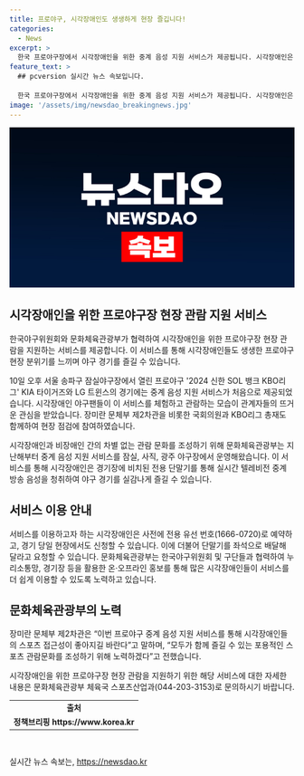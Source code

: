 ```yaml
---
title: 프로야구, 시각장애인도 생생하게 현장 즐깁니다!
categories:
  - News
excerpt: >
  한국 프로야구장에서 시각장애인을 위한 중계 음성 지원 서비스가 제공됩니다. 시각장애인은 전용 단말기를 통해 경기 중 실시간 중계 음성을 청취하여 생생한 분위기를 느끼며 야구를 즐길 수 있습니다. 또한, 서비스 이용자는 사전 예약 및 경기 당일 현장에서도 신청할 수 있습니다. 이를 통해 문화체육관광부는 시각장애인의 스포츠 접근성을 향상시키고 포용적인 스포츠 관람문화를 조성하고자 합니다.
feature_text: >
  ## pcversion 실시간 뉴스 속보입니다.

  한국 프로야구장에서 시각장애인을 위한 중계 음성 지원 서비스가 제공됩니다. 시각장애인은 전용 단말기를 통해 경기 중 실시간 중계 음성을 청취하여 생생한 분위기를 느끼며 야구를 즐길 수 있습니다. 또한, 서비스 이용자는 사전 예약 및 경기 당일 현장에서도 신청할 수 있습니다. 이를 통해 문화체육관광부는 시각장애인의 스포츠 접근성을 향상시키고 포용적인 스포츠 관람문화를 조성하고자 합니다.
image: '/assets/img/newsdao_breakingnews.jpg'
---
```


<p><img src="/assets/img/newsdao_breakingnews.jpg" alt="pcversion 속보" /></p>

<h2 data-ke-size="size26">시각장애인을 위한 프로야구장 현장 관람 지원 서비스</h2>

<p data-ke-size="size16">한국야구위원회와 문화체육관광부가 협력하여 시각장애인을 위한 프로야구장 현장 관람을 지원하는 서비스를 제공합니다. 이 서비스를 통해 시각장애인들도 생생한 프로야구 현장 분위기를 느끼며 야구 경기를 즐길 수 있습니다.</p>

<p data-ke-size="size16">10일 오후 서울 송파구 잠실야구장에서 열린 프로야구 '2024 신한 SOL 뱅크 KBO리그' KIA 타이거즈와 LG 트윈스의 경기에는 중계 음성 지원 서비스가 처음으로 제공되었습니다. 시각장애인 야구팬들이 이 서비스를 체험하고 관람하는 모습이 관계자들의 뜨거운 관심을 받았습니다. 장미란 문체부 제2차관을 비롯한 국회의원과 KBO리그 총재도 함께하여 현장 점검에 참여하였습니다.</p>

<p data-ke-size="size16">시각장애인과 비장애인 간의 차별 없는 관람 문화를 조성하기 위해 문화체육관광부는 지난해부터 중계 음성 지원 서비스를 잠실, 사직, 광주 야구장에서 운영해왔습니다. 이 서비스를 통해 시각장애인은 경기장에 비치된 전용 단말기를 통해 실시간 텔레비전 중계 방송 음성을 청취하여 야구 경기를 실감나게 즐길 수 있습니다.</p>

<h2 data-ke-size="size26">서비스 이용 안내</h2>

<p data-ke-size="size16">서비스를 이용하고자 하는 시각장애인은 사전에 전용 유선 번호(1666-0720)로 예약하고, 경기 당일 현장에서도 신청할 수 있습니다. 이에 더불어 단말기를 좌석으로 배달해 달라고 요청할 수 있습니다. 문화체육관광부는 한국야구위원회 및 구단들과 협력하여 누리소통망, 경기장 등을 활용한 온·오프라인 홍보를 통해 많은 시각장애인들이 서비스를 더 쉽게 이용할 수 있도록 노력하고 있습니다.</p>

<h2 data-ke-size="size26">문화체육관광부의 노력</h2>

<p data-ke-size="size16">장미란 문체부 제2차관은 “이번 프로야구 중계 음성 지원 서비스를 통해 시각장애인들의 스포츠 접근성이 좋아지길 바란다”고 말하며, “모두가 함께 즐길 수 있는 포용적인 스포츠 관람문화를 조성하기 위해 노력하겠다”고 전했습니다.</p>

<p data-ke-size="size16">시각장애인을 위한 프로야구장 현장 관람을 지원하기 위한 해당 서비스에 대한 자세한 내용은 문화체육관광부 체육국 스포츠산업과(044-203-3153)로 문의하시기 바랍니다.</p>

<table>
    <tbody>
        <tr>
            <td style="text-align: center; height: 17px;"><b>출처</b></td>
        </tr>
        <tr>
            <td style="text-align: center; height: 17px;"><b>정책브리핑 https://www.korea.kr</b></td>
        </tr>
    </tbody>
</table>

<p data-ke-size="size16">&nbsp;</p>
실시간 뉴스 속보는, <a href="https://newsdao.kr" rel="dofollow">https://newsdao.kr</a>


